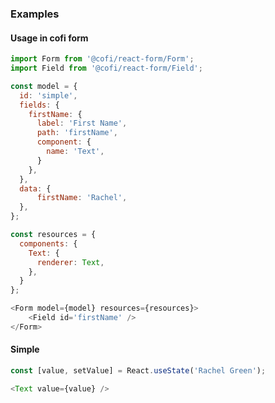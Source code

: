 <h3>Examples</h3>

<h4>Usage in cofi form</h4>

```javascript
import Form from '@cofi/react-form/Form';
import Field from '@cofi/react-form/Field';

const model = {
  id: 'simple',
  fields: {
    firstName: {
      label: 'First Name',
      path: 'firstName',
      component: {
        name: 'Text',
      }
    },
  },
  data: {
      firstName: 'Rachel', 
  },
};

const resources = {
  components: { 
    Text: {
      renderer: Text,
    }, 
  }
};

<Form model={model} resources={resources}>
    <Field id='firstName' />
</Form>
```

<h4>Simple</h4>

```javascript
const [value, setValue] = React.useState('Rachel Green');

<Text value={value} />
```
